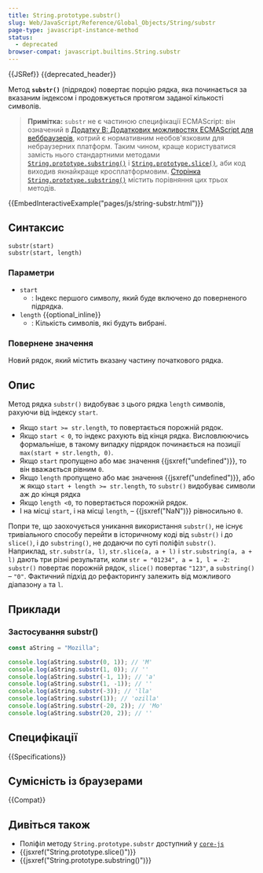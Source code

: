 ```yaml
---
title: String.prototype.substr()
slug: Web/JavaScript/Reference/Global_Objects/String/substr
page-type: javascript-instance-method
status:
  - deprecated
browser-compat: javascript.builtins.String.substr
---
```


{{JSRef}} {{deprecated_header}}

Метод **`substr()`** (підрядок) повертає порцію рядка, яка починається за вказаним індексом і продовжується протягом заданої кількості символів.

> **Примітка:** `substr` не є частиною специфікації ECMAScript: він означений в [Додатку B: Додаткових можливостях ECMAScript для веббраузерів](https://tc39.es/ecma262/#sec-additional-ecmascript-features-for-web-browsers), котрий є нормативним необов'язковим для небраузерних платформ. Таким чином, краще користуватися замість нього стандартними методами [`String.prototype.substring()`](/uk/docs/Web/JavaScript/Reference/Global_Objects/String/substring) і [`String.prototype.slice()`](/uk/docs/Web/JavaScript/Reference/Global_Objects/String/slice), аби код виходив якнайкраще кросплатформовим. [Сторінка `String.prototype.substring()`](/uk/docs/Web/JavaScript/Reference/Global_Objects/String/substring#riznytsia-mizh-metodamy-substring-ta-substr) містить порівняння цих трьох методів.

{{EmbedInteractiveExample("pages/js/string-substr.html")}}

## Синтаксис

```js-nolint
substr(start)
substr(start, length)
```

### Параметри

- `start`
  - : Індекс першого символу, який буде включено до поверненого підрядка.
- `length` {{optional_inline}}
  - : Кількість символів, які будуть вибрані.

### Повернене значення

Новий рядок, який містить вказану частину початкового рядка.

## Опис

Метод рядка `substr()` видобуває з цього рядка `length` символів, рахуючи від індексу `start`.

- Якщо `start >= str.length`, то повертається порожній рядок.
- Якщо `start < 0`, то індекс рахують від кінця рядка. Висловлюючись формальніше, в такому випадку підрядок починається на позиції `max(start + str.length, 0)`.
- Якщо `start` пропущено або має значення {{jsxref("undefined")}}, то він вважається рівним `0`.
- Якщо `length` пропущено або має значення {{jsxref("undefined")}}, або ж якщо `start + length >= str.length`, то `substr()` видобуває символи аж до кінця рядка
- Якщо `length <0`, то повертається порожній рядок.
- І на місці `start`, і на місці `length`, – {{jsxref("NaN")}} рівносильно `0`.

Попри те, що заохочується уникання використання `substr()`, не існує тривіального способу перейти в історичному коді від `substr()` і до `slice()`, і до `substring()`, не додаючи по суті поліфіл `substr()`. Наприклад, `str.substr(a, l)`, `str.slice(a, a + l)` і `str.substring(a, a + l)` дають три різні результати, коли `str = "01234", a = 1, l = -2`: `substr()` повертає порожній рядок, `slice()` повертає `"123"`, а `substring()` – `"0"`. Фактичний підхід до рефакторингу залежить від можливого діапазону `a` та `l`.

## Приклади

### Застосування substr()

```js
const aString = "Mozilla";

console.log(aString.substr(0, 1)); // 'M'
console.log(aString.substr(1, 0)); // ''
console.log(aString.substr(-1, 1)); // 'a'
console.log(aString.substr(1, -1)); // ''
console.log(aString.substr(-3)); // 'lla'
console.log(aString.substr(1)); // 'ozilla'
console.log(aString.substr(-20, 2)); // 'Mo'
console.log(aString.substr(20, 2)); // ''
```

## Специфікації

{{Specifications}}

## Сумісність із браузерами

{{Compat}}

## Дивіться також

- Поліфіл методу `String.prototype.substr` доступний у [`core-js`](https://github.com/zloirock/core-js#ecmascript-string-and-regexp)
- {{jsxref("String.prototype.slice()")}}
- {{jsxref("String.prototype.substring()")}}
